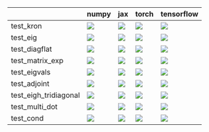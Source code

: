 |                       | numpy                                                                                                                                                                              | jax                                                                                                                                                                                | torch                                                                                                                                                                              | tensorflow                                                                                                                                                                         |
|:----------------------|:-----------------------------------------------------------------------------------------------------------------------------------------------------------------------------------|:-----------------------------------------------------------------------------------------------------------------------------------------------------------------------------------|:-----------------------------------------------------------------------------------------------------------------------------------------------------------------------------------|:-----------------------------------------------------------------------------------------------------------------------------------------------------------------------------------|
| test_kron             | <a href="https://github.com/unifyai/ivy/actions/runs/4491631565/jobs/7900361119" rel="noopener noreferrer" target="_blank"><img src=https://img.shields.io/badge/-failure-red></a> | <a href="https://github.com/unifyai/ivy/actions/runs/4492249832/jobs/7901876885" rel="noopener noreferrer" target="_blank"><img src=https://img.shields.io/badge/-failure-red></a> | <a href="https://github.com/unifyai/ivy/actions/runs/4491631565/jobs/7900361119" rel="noopener noreferrer" target="_blank"><img src=https://img.shields.io/badge/-failure-red></a> | <a href="https://github.com/unifyai/ivy/actions/runs/4491631565/jobs/7900361119" rel="noopener noreferrer" target="_blank"><img src=https://img.shields.io/badge/-failure-red></a> |
| test_eig              | <a href="https://github.com/unifyai/ivy/actions/runs/4492249832/jobs/7901876885" rel="noopener noreferrer" target="_blank"><img src=https://img.shields.io/badge/-failure-red></a> | <a href="https://github.com/unifyai/ivy/actions/runs/4492249832/jobs/7901876885" rel="noopener noreferrer" target="_blank"><img src=https://img.shields.io/badge/-failure-red></a> | <a href="https://github.com/unifyai/ivy/actions/runs/4492249832/jobs/7901876885" rel="noopener noreferrer" target="_blank"><img src=https://img.shields.io/badge/-failure-red></a> | <a href="https://github.com/unifyai/ivy/actions/runs/4492249832/jobs/7901876885" rel="noopener noreferrer" target="_blank"><img src=https://img.shields.io/badge/-failure-red></a> |
| test_diagflat         | <a href="https://github.com/unifyai/ivy/actions/runs/4492249832/jobs/7901876885" rel="noopener noreferrer" target="_blank"><img src=https://img.shields.io/badge/-failure-red></a> | <a href="https://github.com/unifyai/ivy/actions/runs/4492249832/jobs/7901876885" rel="noopener noreferrer" target="_blank"><img src=https://img.shields.io/badge/-failure-red></a> | <a href="https://github.com/unifyai/ivy/actions/runs/4492249832/jobs/7901876885" rel="noopener noreferrer" target="_blank"><img src=https://img.shields.io/badge/-failure-red></a> | <a href="https://github.com/unifyai/ivy/actions/runs/4492249832/jobs/7901876885" rel="noopener noreferrer" target="_blank"><img src=https://img.shields.io/badge/-failure-red></a> |
| test_matrix_exp       | <a href="https://github.com/unifyai/ivy/actions/runs/4491631565/jobs/7900361119" rel="noopener noreferrer" target="_blank"><img src=https://img.shields.io/badge/-failure-red></a> | <a href="https://github.com/unifyai/ivy/actions/runs/4491631565/jobs/7900361119" rel="noopener noreferrer" target="_blank"><img src=https://img.shields.io/badge/-failure-red></a> | <a href="https://github.com/unifyai/ivy/actions/runs/4491631565/jobs/7900361119" rel="noopener noreferrer" target="_blank"><img src=https://img.shields.io/badge/-failure-red></a> | <a href="https://github.com/unifyai/ivy/actions/runs/4491631565/jobs/7900361119" rel="noopener noreferrer" target="_blank"><img src=https://img.shields.io/badge/-failure-red></a> |
| test_eigvals          | <a href="https://github.com/unifyai/ivy/actions/runs/4492249832/jobs/7901876885" rel="noopener noreferrer" target="_blank"><img src=https://img.shields.io/badge/-failure-red></a> | <a href="https://github.com/unifyai/ivy/actions/runs/4492249832/jobs/7901876885" rel="noopener noreferrer" target="_blank"><img src=https://img.shields.io/badge/-failure-red></a> | <a href="https://github.com/unifyai/ivy/actions/runs/4492249832/jobs/7901876885" rel="noopener noreferrer" target="_blank"><img src=https://img.shields.io/badge/-failure-red></a> | <a href="https://github.com/unifyai/ivy/actions/runs/4492249832/jobs/7901876885" rel="noopener noreferrer" target="_blank"><img src=https://img.shields.io/badge/-failure-red></a> |
| test_adjoint          | <a href="https://github.com/unifyai/ivy/actions/runs/4492249832/jobs/7901876885" rel="noopener noreferrer" target="_blank"><img src=https://img.shields.io/badge/-failure-red></a> | <a href="https://github.com/unifyai/ivy/actions/runs/4492249832/jobs/7901876885" rel="noopener noreferrer" target="_blank"><img src=https://img.shields.io/badge/-failure-red></a> | <a href="https://github.com/unifyai/ivy/actions/runs/4492249832/jobs/7901876885" rel="noopener noreferrer" target="_blank"><img src=https://img.shields.io/badge/-failure-red></a> | <a href="https://github.com/unifyai/ivy/actions/runs/4492249832/jobs/7901876885" rel="noopener noreferrer" target="_blank"><img src=https://img.shields.io/badge/-failure-red></a> |
| test_eigh_tridiagonal | <a href="https://github.com/unifyai/ivy/actions/runs/4492249832/jobs/7901876885" rel="noopener noreferrer" target="_blank"><img src=https://img.shields.io/badge/-failure-red></a> | <a href="https://github.com/unifyai/ivy/actions/runs/4492249832/jobs/7901876885" rel="noopener noreferrer" target="_blank"><img src=https://img.shields.io/badge/-failure-red></a> | <a href="https://github.com/unifyai/ivy/actions/runs/4492249832/jobs/7901876885" rel="noopener noreferrer" target="_blank"><img src=https://img.shields.io/badge/-failure-red></a> | <a href="https://github.com/unifyai/ivy/actions/runs/4492249832/jobs/7901876885" rel="noopener noreferrer" target="_blank"><img src=https://img.shields.io/badge/-failure-red></a> |
| test_multi_dot        | <a href="https://github.com/unifyai/ivy/actions/runs/4491631565/jobs/7900361119" rel="noopener noreferrer" target="_blank"><img src=https://img.shields.io/badge/-failure-red></a> | <a href="https://github.com/unifyai/ivy/actions/runs/4491631565/jobs/7900361119" rel="noopener noreferrer" target="_blank"><img src=https://img.shields.io/badge/-failure-red></a> | <a href="https://github.com/unifyai/ivy/actions/runs/4491631565/jobs/7900361119" rel="noopener noreferrer" target="_blank"><img src=https://img.shields.io/badge/-failure-red></a> | <a href="https://github.com/unifyai/ivy/actions/runs/4491631565/jobs/7900361119" rel="noopener noreferrer" target="_blank"><img src=https://img.shields.io/badge/-failure-red></a> |
| test_cond             | <a href="https://github.com/unifyai/ivy/actions/runs/4492249832/jobs/7901876885" rel="noopener noreferrer" target="_blank"><img src=https://img.shields.io/badge/-failure-red></a> | <a href="https://github.com/unifyai/ivy/actions/runs/4492249832/jobs/7901876885" rel="noopener noreferrer" target="_blank"><img src=https://img.shields.io/badge/-failure-red></a> | <a href="https://github.com/unifyai/ivy/actions/runs/4492249832/jobs/7901876885" rel="noopener noreferrer" target="_blank"><img src=https://img.shields.io/badge/-failure-red></a> | <a href="https://github.com/unifyai/ivy/actions/runs/4492249832/jobs/7901876885" rel="noopener noreferrer" target="_blank"><img src=https://img.shields.io/badge/-failure-red></a> |